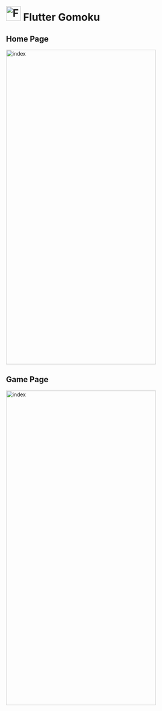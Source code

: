  # <img src="https://raw.githubusercontent.com/dart-lang/site-shared/master/src/_assets/image/flutter/icon/64.png" alt="Flutter" width="40" height="40" /> Flutter Gomoku

## Home Page
<img src="https://github.com/KnoveZ/flutter_gomoku/blob/master/images/1.jpg?raw=true" alt="index" width="411" height="860"/>

## Game Page
<img src="https://github.com/KnoveZ/flutter_gomoku/blob/master/images/2.jpg?raw=true" alt="index" width="411" height="860"/>
